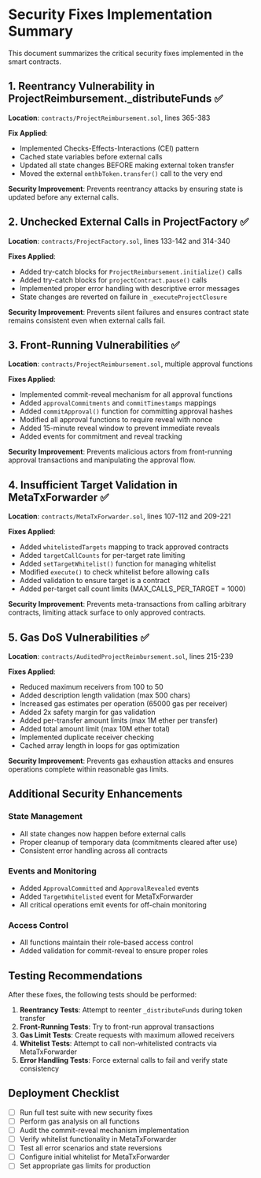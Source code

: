 # Security Fixes Implementation Summary

This document summarizes the critical security fixes implemented in the smart contracts.

## 1. Reentrancy Vulnerability in ProjectReimbursement._distributeFunds ✅

**Location**: `contracts/ProjectReimbursement.sol`, lines 365-383

**Fix Applied**:
- Implemented Checks-Effects-Interactions (CEI) pattern
- Cached state variables before external calls
- Updated all state changes BEFORE making external token transfer
- Moved the external `omthbToken.transfer()` call to the very end

**Security Improvement**: Prevents reentrancy attacks by ensuring state is updated before any external calls.

## 2. Unchecked External Calls in ProjectFactory ✅

**Location**: `contracts/ProjectFactory.sol`, lines 133-142 and 314-340

**Fixes Applied**:
- Added try-catch blocks for `ProjectReimbursement.initialize()` calls
- Added try-catch blocks for `projectContract.pause()` calls
- Implemented proper error handling with descriptive error messages
- State changes are reverted on failure in `_executeProjectClosure`

**Security Improvement**: Prevents silent failures and ensures contract state remains consistent even when external calls fail.

## 3. Front-Running Vulnerabilities ✅

**Location**: `contracts/ProjectReimbursement.sol`, multiple approval functions

**Fixes Applied**:
- Implemented commit-reveal mechanism for all approval functions
- Added `approvalCommitments` and `commitTimestamps` mappings
- Added `commitApproval()` function for committing approval hashes
- Modified all approval functions to require reveal with nonce
- Added 15-minute reveal window to prevent immediate reveals
- Added events for commitment and reveal tracking

**Security Improvement**: Prevents malicious actors from front-running approval transactions and manipulating the approval flow.

## 4. Insufficient Target Validation in MetaTxForwarder ✅

**Location**: `contracts/MetaTxForwarder.sol`, lines 107-112 and 209-221

**Fixes Applied**:
- Added `whitelistedTargets` mapping to track approved contracts
- Added `targetCallCounts` for per-target rate limiting
- Added `setTargetWhitelist()` function for managing whitelist
- Modified `execute()` to check whitelist before allowing calls
- Added validation to ensure target is a contract
- Added per-target call count limits (MAX_CALLS_PER_TARGET = 1000)

**Security Improvement**: Prevents meta-transactions from calling arbitrary contracts, limiting attack surface to only approved contracts.

## 5. Gas DoS Vulnerabilities ✅

**Location**: `contracts/AuditedProjectReimbursement.sol`, lines 215-239

**Fixes Applied**:
- Reduced maximum receivers from 100 to 50
- Added description length validation (max 500 chars)
- Increased gas estimates per operation (65000 gas per receiver)
- Added 2x safety margin for gas validation
- Added per-transfer amount limits (max 1M ether per transfer)
- Added total amount limit (max 10M ether total)
- Implemented duplicate receiver checking
- Cached array length in loops for gas optimization

**Security Improvement**: Prevents gas exhaustion attacks and ensures operations complete within reasonable gas limits.

## Additional Security Enhancements

### State Management
- All state changes now happen before external calls
- Proper cleanup of temporary data (commitments cleared after use)
- Consistent error handling across all contracts

### Events and Monitoring
- Added `ApprovalCommitted` and `ApprovalRevealed` events
- Added `TargetWhitelisted` event for MetaTxForwarder
- All critical operations emit events for off-chain monitoring

### Access Control
- All functions maintain their role-based access control
- Added validation for commit-reveal to ensure proper roles

## Testing Recommendations

After these fixes, the following tests should be performed:

1. **Reentrancy Tests**: Attempt to reenter `_distributeFunds` during token transfer
2. **Front-Running Tests**: Try to front-run approval transactions
3. **Gas Limit Tests**: Create requests with maximum allowed receivers
4. **Whitelist Tests**: Attempt to call non-whitelisted contracts via MetaTxForwarder
5. **Error Handling Tests**: Force external calls to fail and verify state consistency

## Deployment Checklist

- [ ] Run full test suite with new security fixes
- [ ] Perform gas analysis on all functions
- [ ] Audit the commit-reveal mechanism implementation
- [ ] Verify whitelist functionality in MetaTxForwarder
- [ ] Test all error scenarios and state reversions
- [ ] Configure initial whitelist for MetaTxForwarder
- [ ] Set appropriate gas limits for production